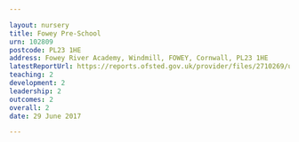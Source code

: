 ```yaml
---

layout: nursery
title: Fowey Pre-School
urn: 102809
postcode: PL23 1HE
address: Fowey River Academy, Windmill, FOWEY, Cornwall, PL23 1HE
latestReportUrl: https://reports.ofsted.gov.uk/provider/files/2710269/urn/102809.pdf
teaching: 2
development: 2
leadership: 2
outcomes: 2
overall: 2
date: 29 June 2017

---
```

